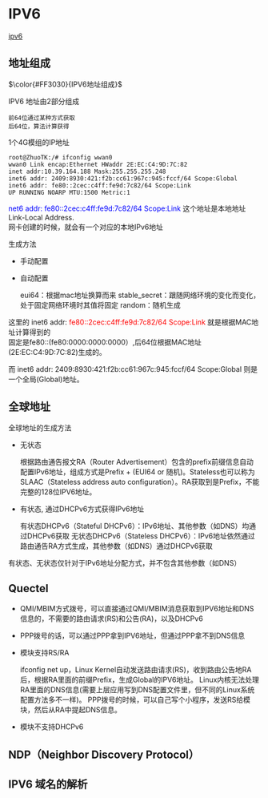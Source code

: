 IPV6
=====

[ipv6 ](https://www.cnblogs.com/fzxiaomange/p/ipv6-autoconf-stateless-stateful.html)

地址组成
---------

$\color{#FF3030}{IPV6地址组成}$

IPV6 地址由2部分组成

	前64位通过某种方式获取
	后64位，算法计算获得

1个4G模组的IP地址

	root@ZhuoTK:/# ifconfig wwan0
	wwan0 Link encap:Ethernet HWaddr 2E:EC:C4:9D:7C:82 
	inet addr:10.39.164.188 Mask:255.255.255.248
	inet6 addr: 2409:8930:421:f2b:cc61:967c:945:fccf/64 Scope:Global	 
	inet6 addr: fe80::2cec:c4ff:fe9d:7c82/64 Scope:Link
	UP RUNNING NOARP MTU:1500 Metric:1

<font color=Blue>net6 addr: fe80::2cec:c4ff:fe9d:7c82/64 Scope:Link  </font>
这个地址是本地地址Link-Local Address.<br>
网卡创建的时候，就会有一个对应的本地IPv6地址

生成方法

- 手动配置
- 自动配置

	eui64：根据mac地址换算而来
	stable_secret：跟随网络环境的变化而变化，处于固定网络环境时其值将固定
	random：随机生成

这里的 inet6 addr: <font color=red>fe80::2cec:c4ff:fe9d:7c82/64 Scope:Link </font>
就是根据MAC地址计算得到的
<br>固定是fe80::(fe80:0000:0000:0000）,后64位根据MAC地址(2E:EC:C4:9D:7C:82)生成的。


而 inet6 addr: 2409:8930:421:f2b:cc61:967c:945:fccf/64 Scope:Global 则是一个全局(Global)地址。

全球地址
-------

全球地址的生成方法

- 无状态

	根据路由通告报文RA（Router Advertisement）包含的prefix前缀信息自动配置IPv6地址，组成方式是Prefix + (EUI64 or 随机)。Stateless也可以称为SLAAC（Stateless address auto configuration）。RA获取到是Prefix，不能完整的128位IPV6地址。
	
- 有状态, 通过DHCPv6方式获得IPv6地址

	有状态DHCPv6（Stateful DHCPv6）：IPv6地址、其他参数（如DNS）均通过DHCPv6获取
	无状态DHCPv6（Stateless DHCPv6）：IPv6地址依然通过路由通告RA方式生成，其他参数（如DNS）通过DHCPv6获取
	

有状态、无状态仅针对于IPv6地址分配方式，并不包含其他参数（如DNS）



Quectel
------


- QMI/MBIM方式拨号，可以直接通过QMI/MBIM消息获取到IPV6地址和DNS信息的，不需要的路由请求(RS)和公告(RA)，以及DHCPv6
- PPP拨号的话，可以通过PPP拿到IPV6地址，但通过PPP拿不到DNS信息
- 模块支持RS/RA

	ifconfig net up，Linux Kernel自动发送路由请求(RS)，收到路由公告地RA后，根据RA里面的前缀Prefix，生成Global的IPV6地址。
	Linux内核无法处理RA里面的DNS信息(需要上层应用写到DNS配置文件里，但不同的Linux系统配置方法多不一样)。
	PPP拨号的时候，可以自己写个小程序，发送RS给模块，然后从RA中提起DNS信息。

- 模块不支持DHCPv6


NDP（Neighbor Discovery Protocol）
------


IPV6 域名的解析
-------




